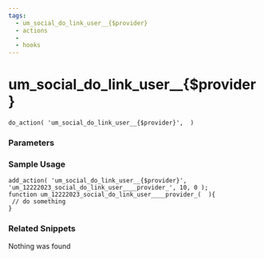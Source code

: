 ```yaml
---
tags: 
  - um_social_do_link_user__{$provider}
  - actions
  - 
  - hooks
---
```

# um\_social\_do\_link\_user\_\_{$provider}

``` php:no-line-numbers
do_action( 'um_social_do_link_user__{$provider}',  )
```
<div class='hook-sep'></div>

### Parameters

<div class='hook-sep'></div>



### Sample Usage

``` php:no-line-numbers
add_action( 'um_social_do_link_user__{$provider}', 'um_12222023_social_do_link_user____provider_', 10, 0 );
function um_12222023_social_do_link_user____provider_(  ){
 // do something
}
```
<div class='hook-sep'></div>



### Related Snippets

Nothing was found

